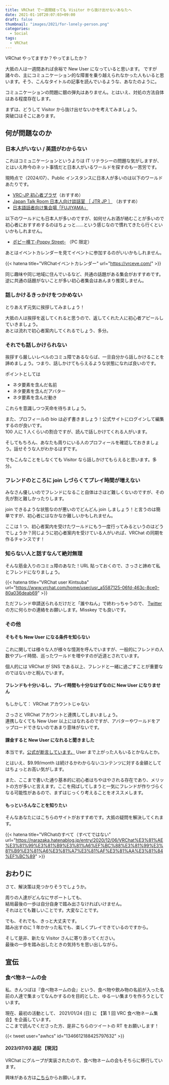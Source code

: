 ```yaml
---
title: VRChat で一週間経っても Visitor から抜け出せないあなたへ
date: 2021-01-10T20:07:03+09:00
draft: false
thumbnail: "images/2021/for-lonely-person.png"
categories:
  - Social
tags:
  - VRChat
---
```


VRChat やってますか？やってましたか？

大抵の人は一週間あれば余裕で New User になっていると思います。
ですが諸々の、主にコミュニケーション的な障害を乗り越えられなかった人もいると思います。そう、こんなタイトルの記事を読んでいるような、あなたのように。

コミュニケーションの問題に銀の弾丸はありません。とはいえ、対処の方法自体はある程度存在します。

まずは、どうして Visitor から抜け出せないかを考えてみましょう。  
突破口はそこにあります。

## 何が問題なのか

### 日本人がいない / 英語がわからない

これはコミュニケーションというよりは IT リテラシーの問題な気がしますが、とはいえ昨今のネット事情だと日本人がいるワールドを探すのも一苦労です。

現時点で（2024/07）、Public インスタンスに日本人が多いのは以下のワールドあたりです。

- [VRC-JP 初心者プラザ](https://vrch.at/wrld_7345f139-e021-45cb-986e-b8b0f43994fa)（おすすめ）
- [Japan Talk Room 日本人向け談話室 ［ JTR JP ］](https://vrch.at/wrld_175f8d7d-fd44-476a-8242-8aaef5ba5b33) （おすすめ）
- [日本語話者向け集会場「FUJIYAMA」](https://vrch.at/wrld_f5f8b3dc-6f33-4b34-97f3-83add2fb224d)

以下のワールドにも日本人が多いのですが、如何せんお酒が絡むことが多いので初心者におすすめするのはちょっと……という感じなので慣れてきたら行くといいかもしれません。

- [ポピー横丁-Poppy Street-](https://vrch.at/wrld_30716c54-3565-42f7-b7c5-d398ef4faac5) （PC 限定）

あとはイベントカレンダーを見てイベントに参加するのがいいかもしれません。

{{< hatena title="VRChatイベントカレンダー" url="https://vrceve.com/" >}}

同じ趣味や同じ地域に住んでいるなど、共通の話題がある集会がおすすめです。  
逆に共通の話題がないことが多い初心者集会はあんまり推奨しません。

### 話しかけるきっかけをつかめない

とりあえず元気に挨拶してみましょう！

大抵の人は挨拶を返してくれると思うので、返してくれた人に初心者アピールしていきましょう。  
あとは流れで初心者案内してくれるでしょう、多分。

### それでも話しかけられない

挨拶すら厳しいレベルのコミュ障であるならば、一旦自分から話しかけることを諦めましょう。つまり、話しかけてもらえるような状態になれば良いのです。

ポイントとしては

- ネタ要素を含んだ名前
- ネタ要素を含んだアバター
- ネタ要素を含んだ動き

これらを意識しつつ天命を待ちましょう。

また、プロフィールの bio は必ず書きましょう！公式サイトにログインして編集するのが良いです。  
100 人に 1 人くらいの割合ですが、読んで話しかけてくれる人がいます。

そしてもちろん、あなたも周りにいる人のプロフィールを確認しておきましょう。話せそうな人がわかるはずです。

でもこんなことをしなくても Visitor なら話しかけてもらえると思います。多分。

### フレンドのところに join しづらくてプレイ時間が増えない

みなさん優しいのでフレンドになること自体はさほど難しくないのですが、その先が割と難しかったりします。

join できるような状態なのが悪いのでどんどん join しましょう！と言うのは簡単ですが、初心者にはなかなか難しいかもしれません。

ここは 1 つ、初心者案内を受けたワールドにもう一度行ってみるというのはどうでしょうか？同じように初心者案内を受けている人がいれば、VRChat の同期を作るチャンスです！

### 知らない人と話すなんて絶対無理

そんな筋金入りのコミュ障のあなた！URL 貼っておくので、さっさと諦めて私とフレンドになりましょう。

{{< hatena title="VRChat user Kintsuba" url="https://www.vrchat.com/home/user/usr_a5587125-06fd-463c-8ce0-80a036deab69" >}}

ただフレンド申請送られるだけだと「誰やねん」で終わっちゃうので、 [Twitter](https://twitter.com/awhcs) の方に何らかの連絡をお願いします。Misskey でも良いです。

### その他

#### そもそも New User になる条件を知らない

これに関しては様々な人が様々な憶測を呼んでいますが、一般的にフレンドの人数やプレイ時間、巡ったワールドを増やすのが近道とされています。

個人的には VRChat が SNS である以上、フレンドと一緒に過ごすことが重要なのではないかと睨んでいます。

#### フレンドも十分いるし、プレイ時間も十分なはずなのに New User になりません

もしかして： VRChat アカウントじゃない

さっさと VRChat アカウントと連携してしまいましょう。  
連携しなくても New User 以上にはなれるのですが、アバターやワールドをアップロードできないのであまり意味がないです。

#### 課金すると New User になれると聞きました

本当です。[公式が断言しています。](https://hello.vrchat.com/vrchat-plus-faq#Trust) User まで上がった人もいるとかなんとか。

とはいえ、$9.99/month は続けるかわからないコンテンツに対する金額としてはちょっとお高い気がします。

また、ここまで書いた通り基本的に初心者はちやほやされる存在であり、メリットの方が多いと言えます。ここを飛ばしてしまうと一気にフレンドが作りづらくなる可能性があるので、まずはじっくり考えることをオススメします。

#### もっといろんなことを知りたい

そんなあなたにはこちらのサイトがおすすめです。大抵の疑問を解決してくれます。

{{< hatena title="VRChatのすべて（すべてではない" url="https://narazaka.hatenablog.jp/entry/2020/12/06/VRChat%E3%81%AE%E3%81%99%E3%81%B9%E3%81%A6%EF%BC%88%E3%81%99%E3%81%B9%E3%81%A6%E3%81%A7%E3%81%AF%E3%81%AA%E3%81%84%EF%BC%89" >}}

## おわりに

さて、解決策は見つかりそうでしょうか。

周りの人達がどんなにサポートしても、  
結局最後の一歩は自分自身で踏み出さなければいけません。  
それはとても難しいことです。大変なことです。

でも、それでも、きっと大丈夫です。  
踏み出すのに 1 年かかった私でも、楽しくプレイできているのですから。

そして是非、新たな Visitor さんに寄り添ってください。  
最後の一歩を踏み出したときの気持ちを思い出しながら。

## 宣伝

### 食べ物ネームの会

私、きんつばは『食べ物ネームの会』という、食べ物や飲み物の名前が入った名前の人達で集まってなんかするのを目的とした、ゆるーい集まりを作ろうとしています。

現在、最初の活動として、 2021/01/24 (日) に 【第 1 回 VRC 食べ物ネーム集会】を企画しています。  
ここまで読んでくださった方、是非こちらのツイートの RT をお願いします！

{{< tweet user="awhcs" id="1346612188425797632" >}}

#### 2023/07/03 追記 【現況】

VRChat にグループが実装されたので、食べ物ネームの会もそちらに移行しています。

興味がある方は[こちら](https://vrc.group/TNG.5697)からお願いします。
